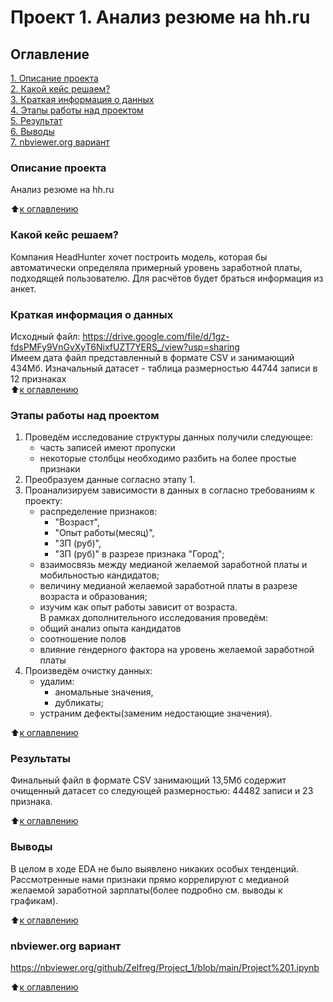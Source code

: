 # Проект 1. Анализ резюме на hh.ru

## Оглавление  
[1. Описание проекта](https://github.com/Zelfreg/Project_1/tree/master/README.md#Описание-проекта)  
[2. Какой кейс решаем?](https://github.com/Zelfreg/Project_1/tree/master/README.md#Какой-кейс-решаем)  
[3. Краткая информация о данных](https://github.com/Zelfreg/Project_1/tree/master/README.md#Краткая-информация-о-данных)  
[4. Этапы работы над проектом](https://github.com/Zelfreg/Project_1/tree/master/README.md#Этапы-работы-над-проектом)  
[5. Результат](https://github.com/Zelfreg/Project_1/master/tree/README.md#Результат)    
[6. Выводы](https://github.com/Zelfreg/Project_1/master/tree/README.md#Выводы)  
[7. nbviewer.org вариант](https://github.com/Zelfreg/Project_1/tree/master/README.md#nbviewer.org)

### Описание проекта    
Анализ резюме на hh.ru

:arrow_up:[к оглавлению](_)


### Какой кейс решаем?    
Компания HeadHunter хочет построить модель, которая бы автоматически определяла примерный уровень заработной платы, подходящей пользователю. Для расчётов будет браться информация из анкет. 


### Краткая информация о данных
Исходный файл: https://drive.google.com/file/d/1gz-fdsPMFy9VnGvXyT6NixfUZT7YERS_/view?usp=sharing  
Имеем дата файл представленный в формате CSV и занимающий 434Мб. Изначальный датасет - таблица размерностью 44744 записи в 12 признаках  
:arrow_up:[к оглавлению](https://github.com/Zelfreg/Project_1/tree/master/README.md#Оглавление)


### Этапы работы над проектом  
1. Проведём исследование структуры данных получили следующее:
   - часть записей имеют пропуски
   - некоторые столбцы необходимо разбить на более простые признаки
2. Преобразуем данные согласно этапу 1.
3. Проанализируем зависимости в данных в согласно требованиям к проекту: 
   - распределение признаков:
        - "Возраст",
        - "Опыт работы(месяц)",
        - "ЗП (руб)",
        - "ЗП (руб)" в разрезе признака "Город";
   - взаимосвязь между медианой желаемой заработной платы и мобильностью кандидатов;
   - величину медианой желаемой заработной платы в разрезе возраста и образования;
   - изучим как опыт работы зависит от возраста.  
   В рамках дополнительного исследования проведём: 
   - общий анализ опыта кандидатов
   - соотношение полов
   - влияние гендерного фактора на уровень желаемой заработной платы
4. Произведём очистку данных:
    - удалим: 
        - аномальные значения,
        - дубликаты;
    - устраним дефекты(заменим недостающие значения).


:arrow_up:[к оглавлению](https://github.com/Zelfreg/Project_1/tree/master/README.md#Оглавление)


### Результаты  
Финальный файл в формате CSV занимающий 13,5Мб содержит очищенный датасет 
со следующей размерностью: 44482 записи и 23 признака.

:arrow_up:[к оглавлению](https://github.com/Zelfreg/Project_1/tree/master/README.md#Оглавление)


### Выводы  
В целом в ходе EDA не было выявлено никаких особых тенденций. Рассмотренные нами признаки прямо коррелируют с медианой желаемой заработной зарплаты(более подробно см. выводы к графикам).


:arrow_up:[к оглавлению](https://github.com/Zelfreg/Project_1/tree/master/README.md#Оглавление)


### nbviewer.org вариант
https://nbviewer.org/github/Zelfreg/Project_1/blob/main/Project%201.ipynb


:arrow_up:[к оглавлению](https://github.com/Zelfreg/Project_1/tree/master/README.md#Оглавление)
